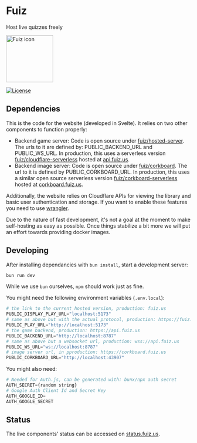 # Fuiz

Host live quizzes freely

<img src="https://gitlab.com/opencode-mit/fuiz/website/-/raw/main/static/favicon.svg?ref_type=heads" width="128" height="128" alt="Fuiz icon">

[![License](https://img.shields.io/gitlab/license/opencode-mit/fuiz/website?style=for-the-badge)](https://gitlab.com/opencode-mit/fuiz/website/-/raw/main/LICENSE)

## Dependencies

This is the code for the website (developed in Svelte). It relies on two other components to function properly:

- Backend game server: Code is open source under [fuiz/hosted-server](https://gitlab.com/opencode-mit/fuiz/hosted-server). The urls to it are defined by: PUBLIC_BACKEND_URL and PUBLIC_WS_URL. In production, this uses a serverless version [fuiz/cloudflare-serverless](https://gitlab.com/opencode-mit/fuiz/cloudflare-serverless) hosted at [api.fuiz.us](https://api.fuiz.us/).
- Backend image server: Code is open source under [fuiz/corkboard](https://gitlab.com/opencode-mit/fuiz/corkboard). The url to it is defined by PUBLIC_CORKBOARD_URL. In production, this uses a similar open source serverless version [fuiz/corkboard-serverless](https://gitlab.com/opencode-mit/fuiz/corkboard-serverless) hosted at [corkboard.fuiz.us](https://corkboard.fuiz.us/).

Additionally, the website relies on Cloudflare APIs for viewing the library and basic user authentication and storage. If you want to enable these features you need to use [wrangler](https://github.com/cloudflare/workers-sdk).

Due to the nature of fast development, it's not a goal at the moment to make self-hosting as easy as possible. Once things stabilize a bit more we will put an effort towards providing docker images.

## Developing

After installing dependancies with `bun install`, start a development server:

```bash
bun run dev
```

While we use `bun` ourselves, `npm` should work just as fine.

You might need the following environment variables (`.env.local`):

```python
# the link to the current hosted version, production: fuiz.us
PUBLIC_DISPLAY_PLAY_URL="localhost:5173"
# same as above but with the actual protocol, production: https://fuiz.us
PUBLIC_PLAY_URL="http://localhost:5173"
# the game backend, production: https://api.fuiz.us
PUBLIC_BACKEND_URL="http://localhost:8787"
# same as above but a websocket url, production: wss://api.fuiz.us
PUBLIC_WS_URL="ws://localhost:8787"
# image server url, in pproduction: https://corkboard.fuiz.us
PUBLIC_CORKBOARD_URL="http://localhost:43907"
```

You might also need:

```python
# Needed for Auth.js, can be generated with: bunx/npx auth secret
AUTH_SECRET={random string}
# Google Auth Client Id and Secret Key
AUTH_GOOGLE_ID=
AUTH_GOOGLE_SECRET
```

## Status

The live components' status can be accessed on [status.fuiz.us](https://status.fuiz.us/).
